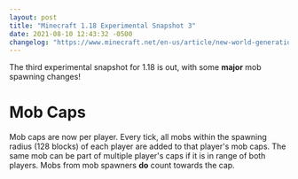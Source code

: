 ```yaml
---
layout: post
title: "Minecraft 1.18 Experimental Snapshot 3"
date: 2021-08-10 12:43:32 -0500
changelog: "https://www.minecraft.net/en-us/article/new-world-generation-java-available-testing"
---
```


The third experimental snapshot for 1.18 is out, with some **major** mob spawning changes!

# Mob Caps

Mob caps are now per player. Every tick, all mobs within the spawning radius (128 blocks) of each player are added to that player's mob caps. The same mob can be part of multiple player's caps if it is in range of both players. Mobs from mob spawners **do** count towards the cap.

